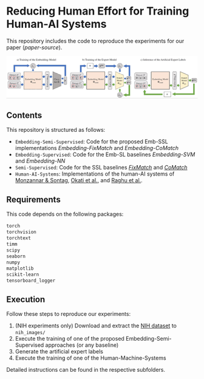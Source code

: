 # Reducing Human Effort for Training Human-AI Systems

This repository includes the code to reproduce the experiments for our paper (_paper-source_).

<p align="center">
  <img src="framework.jpg" width="900" alt="Overview of the proposed framework"/>
</p>

## Contents
This repository is structured as follows:
* `Embedding-Semi-Supervised`: Code for the proposed Emb-SSL implementations *Embedding-FixMatch* and *Embedding-CoMatch*
* `Embedding-Supervised`: Code for the Emb-SL baselines *Embedding-SVM* and *Embedding-NN*
* `Semi-Supervised`: Code for the SSL baselines <a href="https://arxiv.org/abs/2001.07685">*FixMatch*</a> and <a href="https://arxiv.org/abs/2011.11183">*CoMatch*</a> 
* `Human-AI-Systems`: Implementations of the human-AI systems of <a href="https://proceedings.mlr.press/v119/mozannar20b.html">Monzannar & Sontag</a>,
<a href="https://arxiv.org/abs/2103.08902">Okati et al.</a>, and
<a href="https://arxiv.org/abs/1903.12220">Raghu et al.</a>. 

## Requirements
This code depends on the following packages:
```shell
torch
torchvision
torchtext
timm
scipy
seaborn
numpy
matplotlib
scikit-learn
tensorboard_logger
```

## Execution
Follow these steps to reproduce our experiments: 
1. (NIH experiments only) Download and extract the <a href="https://cloud.google.com/healthcare-api/docs/resources/public-datasets/nih-chest">NIH dataset</a> to `nih_images/`
2. Execute the training of one of the proposed Embedding-Semi-Supervised approaches (or any baseline)
3. Generate the artificial expert labels
4. Execute the training of one of the Human-Machine-Systems

Detailed instructions can be found in the respective subfolders.

